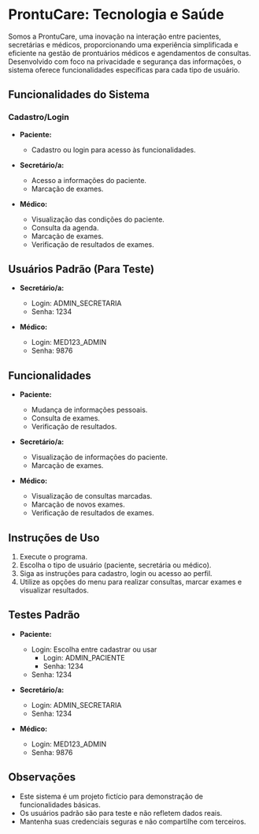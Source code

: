 # ProntuCare: Tecnologia e Saúde

Somos a ProntuCare, uma inovação na interação entre pacientes, secretárias e médicos, proporcionando uma experiência simplificada e eficiente na gestão de prontuários médicos e agendamentos de consultas. Desenvolvido com foco na privacidade e segurança das informações, o sistema oferece funcionalidades específicas para cada tipo de usuário.

## Funcionalidades do Sistema

### Cadastro/Login
- **Paciente:**
  - Cadastro ou login para acesso às funcionalidades.

- **Secretário/a:**
  - Acesso a informações do paciente.
  - Marcação de exames.

- **Médico:**
  - Visualização das condições do paciente.
  - Consulta da agenda.
  - Marcação de exames.
  - Verificação de resultados de exames.

## Usuários Padrão (Para Teste)
- **Secretário/a:**
  - Login: ADMIN_SECRETARIA
  - Senha: 1234

- **Médico:**
  - Login: MED123_ADMIN
  - Senha: 9876

## Funcionalidades
- **Paciente:**
  - Mudança de informações pessoais.
  - Consulta de exames.
  - Verificação de resultados.

- **Secretário/a:**
  - Visualização de informações do paciente.
  - Marcação de exames.

- **Médico:**
  - Visualização de consultas marcadas.
  - Marcação de novos exames.
  - Verificação de resultados de exames.

## Instruções de Uso
1. Execute o programa.
2. Escolha o tipo de usuário (paciente, secretária ou médico).
3. Siga as instruções para cadastro, login ou acesso ao perfil.
4. Utilize as opções do menu para realizar consultas, marcar exames e visualizar resultados.

## Testes Padrão
- **Paciente:**
  - Login: Escolha entre cadastrar ou usar
    - Login: ADMIN_PACIENTE
    - Senha: 1234
  - Senha: 1234

- **Secretário/a:**
  - Login: ADMIN_SECRETARIA
  - Senha: 1234

- **Médico:**
  - Login: MED123_ADMIN
  - Senha: 9876

## Observações
- Este sistema é um projeto fictício para demonstração de funcionalidades básicas.
- Os usuários padrão são para teste e não refletem dados reais.
- Mantenha suas credenciais seguras e não compartilhe com terceiros.
